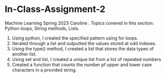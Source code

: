 # In-Class-Assignment-2
Machine Learning Spring 2023
Caroline .
Topics covered in this section: Python loops, String methods, Lists.
1. Using python, I created the specified pattern using for loops.
2. Iterated through a list and outputted the values stored at odd indexes.
3. Using the type() method, I created a list that stores the data types of another list.
4. Using set and list, I created a unique list from a list of repeated numbers
5. Created a function that counts the number pf upper and lower case characters in a provided string.
